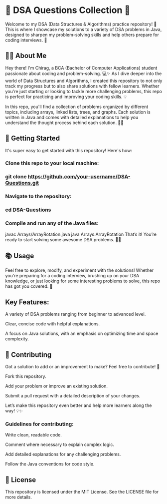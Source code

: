 # 🌟 DSA Questions Collection 🌟
Welcome to my DSA (Data Structures & Algorithms) practice repository! 🎉 This is where I showcase my solutions to a variety of DSA problems in Java, designed to sharpen my problem-solving skills and help others prepare for coding interviews. 🚀

## 👨‍💻 About Me
Hey there! I'm Chirag, a BCA (Bachelor of Computer Applications) student passionate about coding and problem-solving. 💻✨ As I dive deeper into the world of Data Structures and Algorithms, I created this repository to not only track my progress but to also share solutions with fellow learners. Whether you're just starting or looking to tackle more challenging problems, this repo is perfect for practicing and improving your coding skills. 💡

In this repo, you'll find a collection of problems organized by different topics, including arrays, linked lists, trees, and graphs. Each solution is written in Java and comes with detailed explanations to help you understand the thought process behind each solution. 🧠💪

## 🚀 Getting Started
It's super easy to get started with this repository! Here's how:

### Clone this repo to your local machine:

### git clone https://github.com/your-username/DSA-Questions.git
### Navigate to the repository:
### cd DSA-Questions
### Compile and run any of the Java files:
javac Arrays/ArrayRotation.java
java Arrays.ArrayRotation
That’s it! You’re ready to start solving some awesome DSA problems. 🧑‍💻

## 📚 Usage
Feel free to explore, modify, and experiment with the solutions! Whether you're preparing for a coding interview, brushing up on your DSA knowledge, or just looking for some interesting problems to solve, this repo has got you covered. 💯

## Key Features:
A variety of DSA problems ranging from beginner to advanced level.

Clear, concise code with helpful explanations.

A focus on Java solutions, with an emphasis on optimizing time and space complexity.

## 🤝 Contributing
Got a solution to add or an improvement to make? Feel free to contribute! 🌟

Fork this repository.

Add your problem or improve an existing solution.

Submit a pull request with a detailed description of your changes.

Let’s make this repository even better and help more learners along the way! 💡✨

### Guidelines for contributing:
Write clean, readable code.

Comment where necessary to explain complex logic.

Add detailed explanations for any challenging problems.

Follow the Java conventions for code style.

## 📄 License
This repository is licensed under the MIT License. See the LICENSE file for more details.